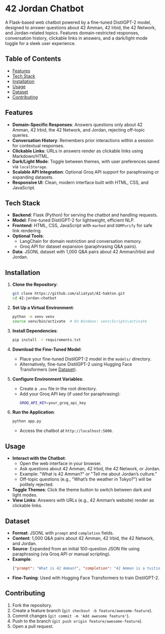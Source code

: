 # 42 Jordan Chatbot

A Flask-based web chatbot powered by a fine-tuned DistilGPT-2 model, designed to answer questions about 42 Amman, 42 Irbid, the 42 Network, and Jordan-related topics. Features domain-restricted responses, conversation history, clickable links in answers, and a dark/light mode toggle for a sleek user experience.

## Table of Contents
- [Features](#features)
- [Tech Stack](#tech-stack)
- [Installation](#installation)
- [Usage](#usage)
- [Dataset](#dataset)
- [Contributing](#contributing)

## Features
- **Domain-Specific Responses**: Answers questions only about 42 Amman, 42 Irbid, the 42 Network, and Jordan, rejecting off-topic queries.
- **Conversation History**: Remembers prior interactions within a session for contextual responses.
- **Clickable Links**: URLs in answers render as clickable links using Markdown/HTML.
- **Dark/Light Mode**: Toggle between themes, with user preferences saved via `localStorage`.
- **Scalable API Integration**: Optional Groq API support for paraphrasing or expanding datasets.
- **Responsive UI**: Clean, modern interface built with HTML, CSS, and JavaScript.

## Tech Stack
- **Backend**: Flask (Python) for serving the chatbot and handling requests.
- **Model**: Fine-tuned DistilGPT-2 for lightweight, efficient NLP.
- **Frontend**: HTML, CSS, JavaScript with `marked` and `DOMPurify` for safe link rendering.
- **Optional Tools**:
  - LangChain for domain restriction and conversation memory.
  - Groq API for dataset expansion (paraphrasing Q&A pairs).
- **Data**: JSONL dataset with 1,000 Q&A pairs about 42 Amman/Irbid and Jordan.

## Installation
1. **Clone the Repository**:
   ```bash
   git clone https://github.com/aliatyat/AI-hakton.git
   cd 42-jordan-chatbot
   ```

2. **Set Up a Virtual Environment**:
   ```bash
   python -m venv venv
   source venv/bin/activate  # On Windows: venv\Scripts\activate
   ```

3. **Install Dependencies**:
   ```bash
   pip install -r requirements.txt
   ```

4. **Download the Fine-Tuned Model**:
   - Place your fine-tuned DistilGPT-2 model in the `models/` directory.
   - Alternatively, fine-tune DistilGPT-2 using Hugging Face Transformers (see [Dataset](#dataset)).

5. **Configure Environment Variables**:
   - Create a `.env` file in the root directory.
   - Add your Groq API key (if used for paraphrasing):
     ```bash
     GROQ_API_KEY=your_groq_api_key
     ```

6. **Run the Application**:
   ```bash
   python app.py
   ```
   - Access the chatbot at `http://localhost:5000`.

## Usage
- **Interact with the Chatbot**:
  - Open the web interface in your browser.
  - Ask questions about 42 Amman, 42 Irbid, the 42 Network, or Jordan.
  - Example: "What is 42 Amman?" or "Tell me about Jordan’s culture."
  - Off-topic questions (e.g., "What’s the weather in Tokyo?") will be politely rejected.
- **Toggle Themes**: Click the theme button to switch between dark and light modes.
- **View Links**: Answers with URLs (e.g., 42 Amman’s website) render as clickable links.

## Dataset
- **Format**: JSONL with `prompt` and `completion` fields.
- **Content**: 1,000 Q&A pairs about 42 Amman, 42 Irbid, the 42 Network, and Jordan.
- **Source**: Expanded from an initial 100-question JSON file using paraphrasing (via Groq API or manual scripting).
- **Example**:
  ```json
  {"prompt": "What is 42 Amman?", "completion": "42 Amman is a tuition-free coding school in Jordan, part of the global 42 Network, offering innovative peer-to-peer learning. Learn more at <a href='https://www.42amman.com'>42 Amman</a>."}
  ```
- **Fine-Tuning**: Used with Hugging Face Transformers to train DistilGPT-2.

## Contributing
1. Fork the repository.
2. Create a feature branch (`git checkout -b feature/awesome-feature`).
3. Commit changes (`git commit -m 'Add awesome feature'`).
4. Push to the branch (`git push origin feature/awesome-feature`).
5. Open a pull request.
